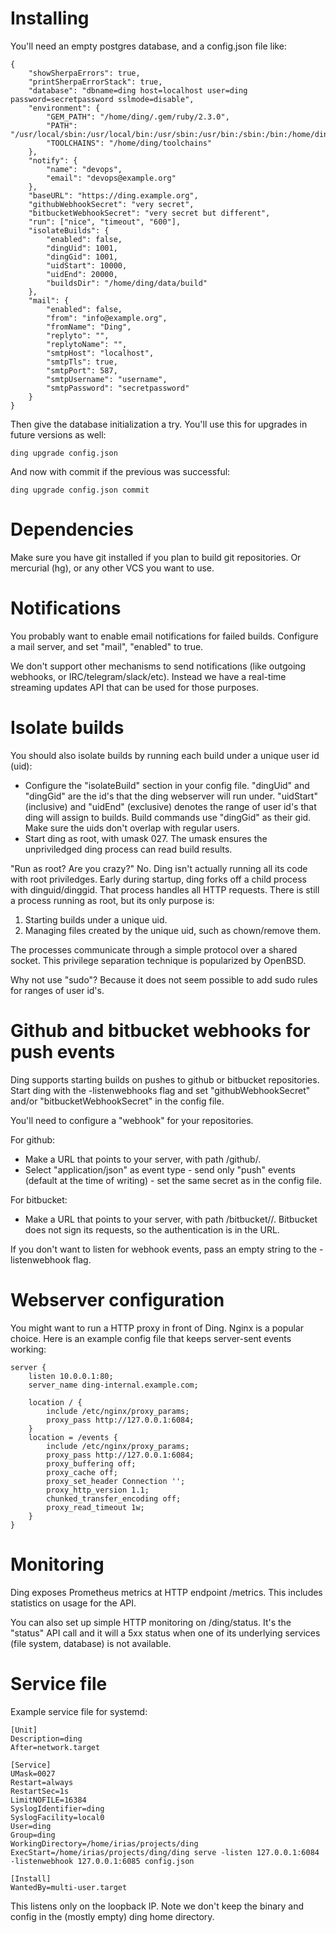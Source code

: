 # Installing

You'll need an empty postgres database, and a config.json file like:

	{
		"showSherpaErrors": true,
		"printSherpaErrorStack": true,
		"database": "dbname=ding host=localhost user=ding password=secretpassword sslmode=disable",
		"environment": {
			"GEM_PATH": "/home/ding/.gem/ruby/2.3.0",
			"PATH": "/usr/local/sbin:/usr/local/bin:/usr/sbin:/usr/bin:/sbin:/bin:/home/ding/node_modules/.bin/:/home/ding/.gem/ruby/2.3.0/bin:/home/ding/toolchains/bin",
			"TOOLCHAINS": "/home/ding/toolchains"
		},
		"notify": {
			"name": "devops",
			"email": "devops@example.org"
		},
		"baseURL": "https://ding.example.org",
		"githubWebhookSecret": "very secret",
		"bitbucketWebhookSecret": "very secret but different",
		"run": ["nice", "timeout", "600"],
		"isolateBuilds": {
			"enabled": false,
			"dingUid": 1001,
			"dingGid": 1001,
			"uidStart": 10000,
			"uidEnd": 20000,
			"buildsDir": "/home/ding/data/build"
		},
		"mail": {
			"enabled": false,
			"from": "info@example.org",
			"fromName": "Ding",
			"replyto": "",
			"replytoName": "",
			"smtpHost": "localhost",
			"smtpTls": true,
			"smtpPort": 587,
			"smtpUsername": "username",
			"smtpPassword": "secretpassword"
		}
	}

Then give the database initialization a try.
You'll use this for upgrades in future versions as well:

	ding upgrade config.json

And now with commit if the previous was successful:

	ding upgrade config.json commit


# Dependencies

Make sure you have git installed if you plan to build git repositories.
Or mercurial (hg), or any other VCS you want to use.


# Notifications

You probably want to enable email notifications for failed builds.
Configure a mail server, and set "mail", "enabled" to true.

We don't support other mechanisms to send notifications (like
outgoing webhooks, or IRC/telegram/slack/etc). Instead we have a
real-time streaming updates API that can be used for those purposes.


# Isolate builds

You should also isolate builds by running each build under a unique
user id (uid):

- Configure the "isolateBuild" section in your config file. "dingUid"
and "dingGid" are the id's that the ding webserver will run under.
"uidStart" (inclusive) and "uidEnd" (exclusive) denotes the range
of user id's that ding will assign to builds. Build commands use
"dingGid" as their gid. Make sure the uids don't overlap with regular
users.
- Start ding as root, with umask 027. The umask ensures the
unpriviledged ding process can read build results.

"Run as root? Are you crazy?" No. Ding isn't actually running all
its code with root priviledges. Early during startup, ding forks
off a child process with dinguid/dinggid. That process handles all
HTTP requests. There is still a process running as root, but its
only purpose is:

1. Starting builds under a unique uid.
2. Managing files created by the unique uid, such as chown/remove them.

The processes communicate through a simple protocol over a shared
socket. This privilege separation technique is popularized by OpenBSD.

Why not use "sudo"? Because it does not seem possible to add sudo
rules for ranges of user id's.


# Github and bitbucket webhooks for push events

Ding supports starting builds on pushes to github or bitbucket
repositories.  Start ding with the -listenwebhooks flag and set
"githubWebhookSecret" and/or "bitbucketWebhookSecret" in the config
file.

You'll need to configure a "webhook" for your repositories.

For github:

- Make a URL that points to your server, with path /github/<repoName>.
- Select "application/json" as event type - send only "push" events
(default at the time of writing) - set the same secret as in the
config file.

For bitbucket:

- Make a URL that points to your server, with path
/bitbucket/<repoName>/<bitbucketWebhookSecret>. Bitbucket does not
sign its requests, so the authentication is in the URL.

If you don't want to listen for webhook events, pass an empty string
to the -listenwebhook flag.


# Webserver configuration

You might want to run a HTTP proxy in front of Ding. Nginx is a
popular choice. Here is an example config file that keeps server-sent
events working:

	server {
		listen 10.0.0.1:80;
		server_name ding-internal.example.com;

		location / {
			include /etc/nginx/proxy_params;
			proxy_pass http://127.0.0.1:6084;
		}
		location = /events {
			include /etc/nginx/proxy_params;
			proxy_pass http://127.0.0.1:6084;
			proxy_buffering off;
			proxy_cache off;
			proxy_set_header Connection '';
			proxy_http_version 1.1;
			chunked_transfer_encoding off;
			proxy_read_timeout 1w;
		}
	}


# Monitoring

Ding exposes Prometheus metrics at HTTP endpoint /metrics.
This includes statistics on usage for the API.

You can also set up simple HTTP monitoring on /ding/status. It's
the "status" API call and it will a 5xx status when one of its
underlying services (file system, database) is not available.


# Service file

Example service file for systemd:

	[Unit]
	Description=ding
	After=network.target

	[Service]
	UMask=0027
	Restart=always
	RestartSec=1s
	LimitNOFILE=16384
	SyslogIdentifier=ding
	SyslogFacility=local0
	User=ding
	Group=ding
	WorkingDirectory=/home/irias/projects/ding
	ExecStart=/home/irias/projects/ding/ding serve -listen 127.0.0.1:6084 -listenwebhook 127.0.0.1:6085 config.json

	[Install]
	WantedBy=multi-user.target

This listens only on the loopback IP. Note we don't keep the binary
and config in the (mostly empty) ding home directory.
